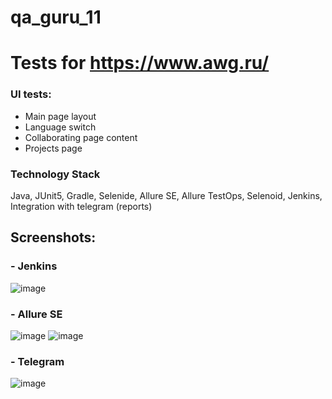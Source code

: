 # qa_guru_11
# Tests for https://www.awg.ru/

### UI tests:
- Main page layout
- Language switch
- Collaborating page content
- Projects page 

### Technology Stack
Java, JUnit5, Gradle, Selenide, Allure SE, Allure TestOps, Selenoid, Jenkins, Integration with telegram (reports)

## Screenshots:

### - Jenkins
![image](https://disk.yandex.ru/client/disk/%D0%A1%D0%BA%D1%80%D0%B8%D0%BD%D1%88%D0%BE%D1%82%D1%8B?idApp=client&dialog=slider&idDialog=%2Fdisk%2F%D0%A1%D0%BA%D1%80%D0%B8%D0%BD%D1%88%D0%BE%D1%82%D1%8B%2F2021-04-11_00-13-29.png)
### - Allure SE
![image]()
![image]()
### - Telegram
![image]()
